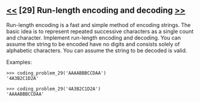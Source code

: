 ## [<<](../28) [29] Run-length encoding and decoding [>>](../30)

Run-length encoding is a fast and simple method of encoding strings. The basic idea is to represent repeated
successive characters as a single count and character. Implement run-length encoding and decoding. You can assume
the string to be encoded have no digits and consists solely of alphabetic characters. You can assume the string to
be decoded is valid.

Examples:

    >>> coding_problem_29('AAAABBBCCDAA')
    '4A3B2C1D2A'
    
    >>> coding_problem_29('4A3B2C1D2A')
    'AAAABBBCCDAA'

